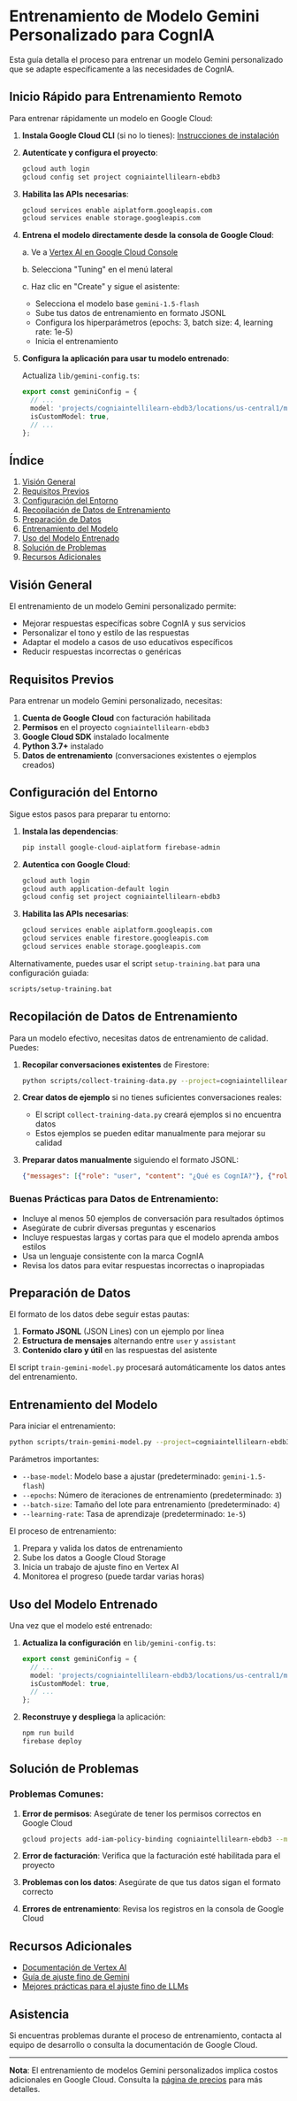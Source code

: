 # Entrenamiento de Modelo Gemini Personalizado para CognIA

Esta guía detalla el proceso para entrenar un modelo Gemini personalizado que se adapte específicamente a las necesidades de CognIA.

## Inicio Rápido para Entrenamiento Remoto

Para entrenar rápidamente un modelo en Google Cloud:

1. **Instala Google Cloud CLI** (si no lo tienes): [Instrucciones de instalación](https://cloud.google.com/sdk/docs/install)

2. **Autentícate y configura el proyecto**:
   ```bash
   gcloud auth login
   gcloud config set project cogniaintellilearn-ebdb3
   ```

3. **Habilita las APIs necesarias**:
   ```bash
   gcloud services enable aiplatform.googleapis.com
   gcloud services enable storage.googleapis.com
   ```

4. **Entrena el modelo directamente desde la consola de Google Cloud**:
   
   a. Ve a [Vertex AI en Google Cloud Console](https://console.cloud.google.com/vertex-ai?project=cogniaintellilearn-ebdb3)
   
   b. Selecciona "Tuning" en el menú lateral
   
   c. Haz clic en "Create" y sigue el asistente:
      - Selecciona el modelo base `gemini-1.5-flash`
      - Sube tus datos de entrenamiento en formato JSONL
      - Configura los hiperparámetros (epochs: 3, batch size: 4, learning rate: 1e-5)
      - Inicia el entrenamiento
   
5. **Configura la aplicación para usar tu modelo entrenado**:
   
   Actualiza `lib/gemini-config.ts`:
   ```typescript
   export const geminiConfig = {
     // ...
     model: 'projects/cogniaintellilearn-ebdb3/locations/us-central1/models/TU_MODELO_ENTRENADO',
     isCustomModel: true,
     // ...
   };
   ```

## Índice
1. [Visión General](#visión-general)
2. [Requisitos Previos](#requisitos-previos)
3. [Configuración del Entorno](#configuración-del-entorno)
4. [Recopilación de Datos de Entrenamiento](#recopilación-de-datos-de-entrenamiento)
5. [Preparación de Datos](#preparación-de-datos)
6. [Entrenamiento del Modelo](#entrenamiento-del-modelo)
7. [Uso del Modelo Entrenado](#uso-del-modelo-entrenado)
8. [Solución de Problemas](#solución-de-problemas)
9. [Recursos Adicionales](#recursos-adicionales)

## Visión General

El entrenamiento de un modelo Gemini personalizado permite:
- Mejorar respuestas específicas sobre CognIA y sus servicios
- Personalizar el tono y estilo de las respuestas
- Adaptar el modelo a casos de uso educativos específicos
- Reducir respuestas incorrectas o genéricas

## Requisitos Previos

Para entrenar un modelo Gemini personalizado, necesitas:

1. **Cuenta de Google Cloud** con facturación habilitada
2. **Permisos** en el proyecto `cogniaintellilearn-ebdb3`
3. **Google Cloud SDK** instalado localmente
4. **Python 3.7+** instalado
5. **Datos de entrenamiento** (conversaciones existentes o ejemplos creados)

## Configuración del Entorno

Sigue estos pasos para preparar tu entorno:

1. **Instala las dependencias**:
   ```bash
   pip install google-cloud-aiplatform firebase-admin
   ```

2. **Autentica con Google Cloud**:
   ```bash
   gcloud auth login
   gcloud auth application-default login
   gcloud config set project cogniaintellilearn-ebdb3
   ```

3. **Habilita las APIs necesarias**:
   ```bash
   gcloud services enable aiplatform.googleapis.com
   gcloud services enable firestore.googleapis.com
   gcloud services enable storage.googleapis.com
   ```

Alternativamente, puedes usar el script `setup-training.bat` para una configuración guiada:
```bash
scripts/setup-training.bat
```

## Recopilación de Datos de Entrenamiento

Para un modelo efectivo, necesitas datos de entrenamiento de calidad. Puedes:

1. **Recopilar conversaciones existentes** de Firestore:
   ```bash
   python scripts/collect-training-data.py --project=cogniaintellilearn-ebdb3
   ```

2. **Crear datos de ejemplo** si no tienes suficientes conversaciones reales:
   - El script `collect-training-data.py` creará ejemplos si no encuentra datos
   - Estos ejemplos se pueden editar manualmente para mejorar su calidad

3. **Preparar datos manualmente** siguiendo el formato JSONL:
   ```json
   {"messages": [{"role": "user", "content": "¿Qué es CognIA?"}, {"role": "assistant", "content": "CognIA es una plataforma educativa..."}]}
   ```

### Buenas Prácticas para Datos de Entrenamiento:

- Incluye al menos 50 ejemplos de conversación para resultados óptimos
- Asegúrate de cubrir diversas preguntas y escenarios
- Incluye respuestas largas y cortas para que el modelo aprenda ambos estilos
- Usa un lenguaje consistente con la marca CognIA
- Revisa los datos para evitar respuestas incorrectas o inapropiadas

## Preparación de Datos

El formato de los datos debe seguir estas pautas:

1. **Formato JSONL** (JSON Lines) con un ejemplo por línea
2. **Estructura de mensajes** alternando entre `user` y `assistant`
3. **Contenido claro y útil** en las respuestas del asistente

El script `train-gemini-model.py` procesará automáticamente los datos antes del entrenamiento.

## Entrenamiento del Modelo

Para iniciar el entrenamiento:

```bash
python scripts/train-gemini-model.py --project=cogniaintellilearn-ebdb3 --data-file=training_data.jsonl
```

Parámetros importantes:

- `--base-model`: Modelo base a ajustar (predeterminado: `gemini-1.5-flash`)
- `--epochs`: Número de iteraciones de entrenamiento (predeterminado: `3`)
- `--batch-size`: Tamaño del lote para entrenamiento (predeterminado: `4`)
- `--learning-rate`: Tasa de aprendizaje (predeterminado: `1e-5`)

El proceso de entrenamiento:
1. Prepara y valida los datos de entrenamiento
2. Sube los datos a Google Cloud Storage
3. Inicia un trabajo de ajuste fino en Vertex AI
4. Monitorea el progreso (puede tardar varias horas)

## Uso del Modelo Entrenado

Una vez que el modelo esté entrenado:

1. **Actualiza la configuración** en `lib/gemini-config.ts`:
   ```typescript
   export const geminiConfig = {
     // ...
     model: 'projects/cogniaintellilearn-ebdb3/locations/us-central1/models/TU_MODELO_ENTRENADO',
     isCustomModel: true,
     // ...
   };
   ```

2. **Reconstruye y despliega** la aplicación:
   ```bash
   npm run build
   firebase deploy
   ```

## Solución de Problemas

### Problemas Comunes:

1. **Error de permisos**: Asegúrate de tener los permisos correctos en Google Cloud
   ```bash
   gcloud projects add-iam-policy-binding cogniaintellilearn-ebdb3 --member=user:tu-email@dominio.com --role=roles/aiplatform.user
   ```

2. **Error de facturación**: Verifica que la facturación esté habilitada para el proyecto

3. **Problemas con los datos**: Asegúrate de que tus datos sigan el formato correcto

4. **Errores de entrenamiento**: Revisa los registros en la consola de Google Cloud

## Recursos Adicionales

- [Documentación de Vertex AI](https://cloud.google.com/vertex-ai/docs)
- [Guía de ajuste fino de Gemini](https://cloud.google.com/vertex-ai/docs/generative-ai/models/tune-gemini-models)
- [Mejores prácticas para el ajuste fino de LLMs](https://cloud.google.com/vertex-ai/docs/generative-ai/models/tune-llm-best-practices)

## Asistencia

Si encuentras problemas durante el proceso de entrenamiento, contacta al equipo de desarrollo o consulta la documentación de Google Cloud.

---

**Nota**: El entrenamiento de modelos Gemini personalizados implica costos adicionales en Google Cloud. Consulta la [página de precios](https://cloud.google.com/vertex-ai/pricing) para más detalles. 
